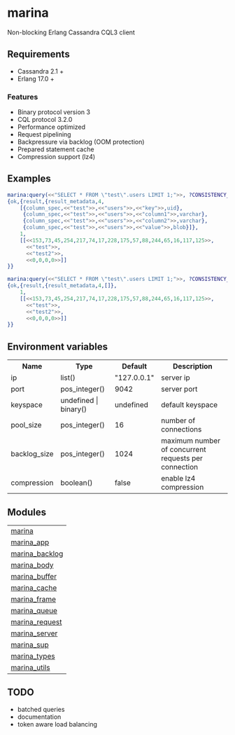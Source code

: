 

# marina #

Non-blocking Erlang Cassandra CQL3 client

## Requirements

* Cassandra 2.1 +
* Erlang 17.0 +

### Features

* Binary protocol version 3
* CQL protocol 3.2.0
* Performance optimized
* Request pipelining
* Backpressure via backlog (OOM protection)
* Prepared statement cache
* Compression support (lz4)

## Examples

```erlang
marina:query(<<"SELECT * FROM \"test\".users LIMIT 1;">>, ?CONSISTENCY_ONE, [], 1000).
{ok,{result,{result_metadata,4,
    [{column_spec,<<"test">>,<<"users">>,<<"key">>,uid},
     {column_spec,<<"test">>,<<"users">>,<<"column1">>,varchar},
     {column_spec,<<"test">>,<<"users">>,<<"column2">>,varchar},
     {column_spec,<<"test">>,<<"users">>,<<"value">>,blob}]},
    1,
    [[<<153,73,45,254,217,74,17,228,175,57,88,244,65,16,117,125>>,
      <<"test">>,
      <<"test2">>,
      <<0,0,0,0>>]]
}}

marina:query(<<"SELECT * FROM \"test\".users LIMIT 1;">>, ?CONSISTENCY_ONE, [{skip_metadata, true}], 1000).
{ok,{result,{result_metadata,4,[]},
    1,
    [[<<153,73,45,254,217,74,17,228,175,57,88,244,65,16,117,125>>,
      <<"test">>,
      <<"test2">>,
      <<0,0,0,0>>]]
}}
```

## Environment variables

<table width="100%" border="0"><theader><th>Name</th><th>Type</th><th>Default</th><th>Description</th></tr><tr><td>ip</td><td>list()</td><td>"127.0.0.1"</td><td>server ip</td></tr><tr><td>port</td><td>pos_integer()</td><td>9042</td><td>server port</td></tr><tr><td>keyspace</td><td>undefined | binary()</td><td>undefined</td><td>default keyspace</td></tr><tr><td>pool_size</td><td>pos_integer()</td><td>16</td><td>number of connections</td></tr><tr><td>backlog_size</td><td>pos_integer()</td><td>1024</td><td>maximum number of concurrent requests per connection</td></tr><tr><td>compression</td><td>boolean()</td><td>false</td><td>enable lz4 compression</td></tr>
</table>

## Modules

<table width="100%" border="0">
<tr><td><a href="http://github.com/lpgauth/marina/blob/master/doc/marina.md" class="module">marina</a></td></tr>
<tr><td><a href="http://github.com/lpgauth/marina/blob/master/doc/marina_app.md" class="module">marina_app</a></td></tr>
<tr><td><a href="http://github.com/lpgauth/marina/blob/master/doc/marina_backlog.md" class="module">marina_backlog</a></td></tr>
<tr><td><a href="http://github.com/lpgauth/marina/blob/master/doc/marina_body.md" class="module">marina_body</a></td></tr>
<tr><td><a href="http://github.com/lpgauth/marina/blob/master/doc/marina_buffer.md" class="module">marina_buffer</a></td></tr>
<tr><td><a href="http://github.com/lpgauth/marina/blob/master/doc/marina_cache.md" class="module">marina_cache</a></td></tr>
<tr><td><a href="http://github.com/lpgauth/marina/blob/master/doc/marina_frame.md" class="module">marina_frame</a></td></tr>
<tr><td><a href="http://github.com/lpgauth/marina/blob/master/doc/marina_queue.md" class="module">marina_queue</a></td></tr>
<tr><td><a href="http://github.com/lpgauth/marina/blob/master/doc/marina_request.md" class="module">marina_request</a></td></tr>
<tr><td><a href="http://github.com/lpgauth/marina/blob/master/doc/marina_server.md" class="module">marina_server</a></td></tr>
<tr><td><a href="http://github.com/lpgauth/marina/blob/master/doc/marina_sup.md" class="module">marina_sup</a></td></tr>
<tr><td><a href="http://github.com/lpgauth/marina/blob/master/doc/marina_types.md" class="module">marina_types</a></td></tr>
<tr><td><a href="http://github.com/lpgauth/marina/blob/master/doc/marina_utils.md" class="module">marina_utils</a></td></tr></table>

## TODO

* batched queries
* documentation
* token aware load balancing
